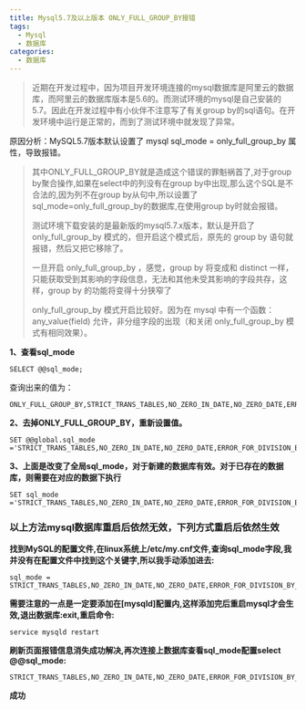 ```yaml
---
title: Mysql5.7及以上版本 ONLY_FULL_GROUP_BY报错
tags:
  - Mysql
  - 数据库
categories:
  - 数据库
---
```


> 近期在开发过程中，因为项目开发环境连接的mysql数据库是阿里云的数据库，而阿里云的数据库版本是5.6的。而测试环境的mysql是自己安装的5.7。因此在开发过程中有小伙伴不注意写了有关group by的sql语句。在开发环境中运行是正常的，而到了测试环境中就发现了异常。

原因分析：MySQL5.7版本默认设置了 mysql sql_mode = only_full_group_by 属性，导致报错。

> 其中ONLY_FULL_GROUP_BY就是造成这个错误的罪魁祸首了,对于group by聚合操作,如果在select中的列没有在group by中出现,那么这个SQL是不合法的,因为列不在group by从句中,所以设置了sql_mode=only_full_group_by的数据库,在使用group by时就会报错。
>
> 测试环境下载安装的是最新版的mysql5.7.x版本，默认是开启了 only_full_group_by 模式的，但开启这个模式后，原先的 group by 语句就报错，然后又把它移除了。
>
> 一旦开启 only_full_group_by ，感觉，group by 将变成和 distinct 一样，只能获取受到其影响的字段信息，无法和其他未受其影响的字段共存，这样，group by 的功能将变得十分狭窄了
>
> only_full_group_by 模式开启比较好。因为在 mysql 中有一个函数： any_value(field) 允许，非分组字段的出现（和关闭 only_full_group_by 模式有相同效果）。

**1、查看sql_mode**

```mysql
SELECT @@sql_mode;
```

查询出来的值为：

```mysql
ONLY_FULL_GROUP_BY,STRICT_TRANS_TABLES,NO_ZERO_IN_DATE,NO_ZERO_DATE,ERROR_FOR_DIVISION_BY_ZERO,NO_AUTO_CREATE_USER,NO_ENGINE_SUBSTITUTION
```

**2、去掉ONLY_FULL_GROUP_BY，重新设置值。**

```mysq
SET @@global.sql_mode ='STRICT_TRANS_TABLES,NO_ZERO_IN_DATE,NO_ZERO_DATE,ERROR_FOR_DIVISION_BY_ZERO,NO_AUTO_CREATE_USER,NO_ENGINE_SUBSTITUTION';
```

**3、上面是改变了全局sql_mode，对于新建的数据库有效。对于已存在的数据库，则需要在对应的数据下执行**

```mysq
SET sql_mode ='STRICT_TRANS_TABLES,NO_ZERO_IN_DATE,NO_ZERO_DATE,ERROR_FOR_DIVISION_BY_ZERO,NO_AUTO_CREATE_USER,NO_ENGINE_SUBSTITUTION';
```

### 以上方法mysql数据库重启后依然无效，下列方式重启后依然生效

**找到MySQL的配置文件,在linux系统上/etc/my.cnf文件,查询sql_mode字段,我并没有在配置文件中找到这个关键字,所以我手动添加进去:**

```
sql_mode = STRICT_TRANS_TABLES,NO_ZERO_IN_DATE,NO_ZERO_DATE,ERROR_FOR_DIVISION_BY_ZERO,NO_AUTO_CREATE_USER,NO_ENGINE_SUBSTITUTION
```

**需要注意的一点是一定要添加在[mysqld]配置内,这样添加完后重启mysql才会生效,退出数据库:exit,重启命令:**

```shell
service mysqld restart
```

**刷新页面报错信息消失成功解决,再次连接上数据库查看sql_mode配置select @@sql_mode:**

```mysql
STRICT_TRANS_TABLES,NO_ZERO_IN_DATE,NO_ZERO_DATE,ERROR_FOR_DIVISION_BY_ZERO,NO_AUTO_CREATE_USER,NO_ENGINE_SUBSTITUTION
```

**成功**

